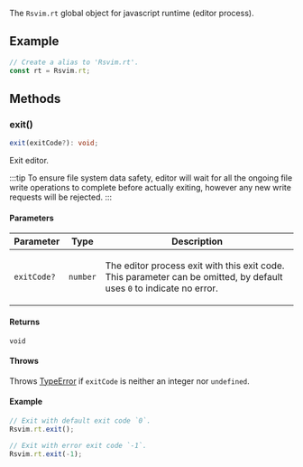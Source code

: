The `Rsvim.rt` global object for javascript runtime (editor process).

## Example

```javascript
// Create a alias to 'Rsvim.rt'.
const rt = Rsvim.rt;
```

## Methods

### exit()

```ts
exit(exitCode?): void;
```

Exit editor.

:::tip
To ensure file system data safety, editor will wait for all the ongoing file write operations
to complete before actually exiting, however any new write requests will be rejected.
:::

#### Parameters

<table>
<thead>
<tr>
<th>Parameter</th>
<th>Type</th>
<th>Description</th>
</tr>
</thead>
<tbody>
<tr>
<td>

`exitCode?`

</td>
<td>

`number`

</td>
<td>

The editor process exit with this exit code. This parameter can be omitted,
by default uses `0` to indicate no error.

</td>
</tr>
</tbody>
</table>

#### Returns

`void`

#### Throws

Throws [TypeError](https://developer.mozilla.org/docs/Web/JavaScript/Reference/Global_Objects/TypeError) if `exitCode` is neither an integer nor `undefined`.

#### Example

```javascript
// Exit with default exit code `0`.
Rsvim.rt.exit();

// Exit with error exit code `-1`.
Rsvim.rt.exit(-1);
```
